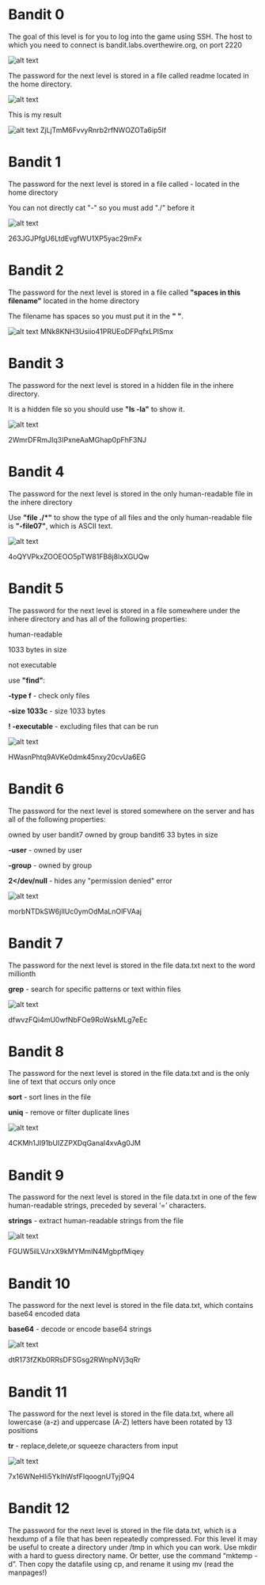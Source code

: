 # Bandit 0

The goal of this level is for you to log into the game using SSH. The host to which you need to connect is bandit.labs.overthewire.org, on port 2220

![alt text](image.png)

The password for the next level is stored in a file called readme located in the home directory.

![alt text](image-1.png)

This is my result

![alt text](image-2.png)
ZjLjTmM6FvvyRnrb2rfNWOZOTa6ip5If

# Bandit 1

The password for the next level is stored in a file called - located in the home directory

You can not directly cat "-" so you must add "./" before it

![alt text](image-3.png)

263JGJPfgU6LtdEvgfWU1XP5yac29mFx

# Bandit 2

The password for the next level is stored in a file called **"spaces in this filename"** located in the home directory

The filename has spaces so you must put it in the **" "**.

![alt text](image-4.png)
MNk8KNH3Usiio41PRUEoDFPqfxLPlSmx

# Bandit 3

The password for the next level is stored in a hidden file in the inhere directory.

It is a hidden file so you should use **"ls -la"** to show it. 

![alt text](image-5.png)

2WmrDFRmJIq3IPxneAaMGhap0pFhF3NJ

# Bandit 4

The password for the next level is stored in the only human-readable file in the inhere directory

Use **"file ./*"** to show the type of all files and the only human-readable file is **"-file07"**, which is ASCII text. 

![alt text](image-6.png)

4oQYVPkxZOOEOO5pTW81FB8j8lxXGUQw

# Bandit 5

The password for the next level is stored in a file somewhere under the inhere directory and has all of the following properties:

human-readable

1033 bytes in size

not executable

use **"find"**:

**-type f** - check only files

**-size 1033c** - size 1033 bytes

**! -executable** - excluding files that can be run

![alt text](image-7.png)

HWasnPhtq9AVKe0dmk45nxy20cvUa6EG

# Bandit 6

The password for the next level is stored somewhere on the server and has all of the following properties:

owned by user bandit7
owned by group bandit6
33 bytes in size

**-user** - owned by user

**-group** - owned by group

**2</dev/null** - hides any "permission denied" error 

![alt text](image-8.png)

morbNTDkSW6jIlUc0ymOdMaLnOlFVAaj

# Bandit 7

The password for the next level is stored in the file data.txt next to the word millionth

**grep** - search for specific patterns or text within files 

![alt text](image-9.png)

dfwvzFQi4mU0wfNbFOe9RoWskMLg7eEc

# Bandit 8

The password for the next level is stored in the file data.txt and is the only line of text that occurs only once

**sort** - sort lines in the file

**uniq** - remove or filter duplicate lines

![alt text](image-10.png)

4CKMh1JI91bUIZZPXDqGanal4xvAg0JM

# Bandit 9

The password for the next level is stored in the file data.txt in one of the few human-readable strings, preceded by several ‘=’ characters.

**strings** - extract human-readable strings from the file

![alt text](image-11.png)

FGUW5ilLVJrxX9kMYMmlN4MgbpfMiqey

# Bandit 10

The password for the next level is stored in the file data.txt, which contains base64 encoded data

**base64** - decode or encode base64 strings

![alt text](image-12.png)

dtR173fZKb0RRsDFSGsg2RWnpNVj3qRr

# Bandit 11

The password for the next level is stored in the file data.txt, where all lowercase (a-z) and uppercase (A-Z) letters have been rotated by 13 positions

**tr** - replace,delete,or squeeze characters from input

![alt text](image-13.png)

7x16WNeHIi5YkIhWsfFIqoognUTyj9Q4

# Bandit 12

The password for the next level is stored in the file data.txt, which is a hexdump of a file that has been repeatedly compressed. For this level it may be useful to create a directory under /tmp in which you can work. Use mkdir with a hard to guess directory name. Or better, use the command “mktemp -d”. Then copy the datafile using cp, and rename it using mv (read the manpages!)
